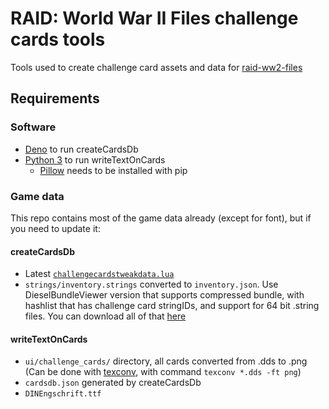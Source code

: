 # RAID: World War II Files challenge cards tools

Tools used to create challenge card assets and data for [raid-ww2-files](https://github.com/suhankins/raid-ww2-files)

## Requirements

### Software
* [Deno](https://deno.com/) to run createCardsDb
* [Python 3](https://www.python.org/) to run writeTextOnCards
    * [Pillow](https://pillow.readthedocs.io/) needs to be installed with pip

### Game data

This repo contains most of the game data already (except for font), but if you need to update it:

#### createCardsDb
* Latest [`challengecardstweakdata.lua`](https://github.com/steam-test1/Raid-WW2-Lua-Complete/blob/5e7bda7fefb4dc101672184be0c30dd59cd78055/lib/tweak_data/challengecardstweakdata.lua)
* `strings/inventory.strings` converted to `inventory.json`. Use DieselBundleViewer version that supports compressed bundle, with hashlist that has challenge card stringIDs, and support for 64 bit .string files. You can download all of that [here](https://drive.google.com/file/d/15zQBTOfEISvNiJVtsKr5H2xTCoCSaZge/view?usp=sharing)

#### writeTextOnCards
* `ui/challenge_cards/` directory, all cards converted from .dds to .png (Can be done with [texconv](https://github.com/Microsoft/DirectXTex/wiki/Texconv), with command `texconv *.dds -ft png`)
* `cardsdb.json` generated by createCardsDb
* `DINEngschrift.ttf`
